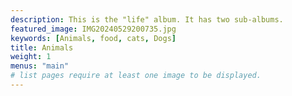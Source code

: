 ```yaml
---
description: This is the "life" album. It has two sub-albums.
featured_image: IMG20240529200735.jpg
keywords: [Animals, food, cats, Dogs]
title: Animals
weight: 1
menus: "main"
# list pages require at least one image to be displayed.
---
```

